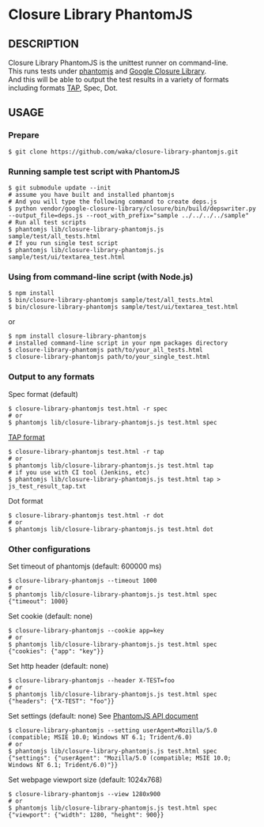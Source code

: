Closure Library PhantomJS
================================


DESCRIPTION
---------------------------------------
Closure Library PhantomJS is the unittest runner on command-line.  
This runs tests under [phantomjs](http://code.google.com/p/phantomjs/) and [Google Closure Library](http://code.google.com/closure/library/index.html).  
And this will be able to output the test results in a variety of formats including formats [TAP](http://testanything.org/), Spec, Dot.


USAGE
---------------------------------------

### Prepare

    $ git clone https://github.com/waka/closure-library-phantomjs.git

### Running sample test script with PhantomJS

    $ git submodule update --init
    # assume you have built and installed phantomjs
    # And you will type the following command to create deps.js
    $ python vendor/google-closure-library/closure/bin/build/depswriter.py --output_file=deps.js --root_with_prefix="sample ../../../../sample"
    # Run all test scripts
    $ phantomjs lib/closure-library-phantomjs.js sample/test/all_tests.html
    # If you run single test script
    $ phantomjs lib/closure-library-phantomjs.js sample/test/ui/textarea_test.html

### Using from command-line script (with Node.js)

    $ npm install
    $ bin/closure-library-phantomjs sample/test/all_tests.html
    $ bin/closure-library-phantomjs sample/test/ui/textarea_test.html

or

    $ npm install closure-library-phantomjs
    # installed command-line script in your npm packages directory
    $ closure-library-phantomjs path/to/your_all_tests.html
    $ closure-library-phantomjs path/to/your_single_test.html

### Output to any formats

Spec format (default)

    $ closure-library-phantomjs test.html -r spec
    # or
    $ phantomjs lib/closure-library-phantomjs.js test.html spec
 
[TAP format](http://en.wikipedia.org/wiki/Test_Anything_Protocol)

    $ closure-library-phantomjs test.html -r tap
    # or
    $ phantomjs lib/closure-library-phantomjs.js test.html tap
    # if you use with CI tool (Jenkins, etc)
    $ phantomjs lib/closure-library-phantomjs.js test.html tap > js_test_result_tap.txt

Dot format

    $ closure-library-phantomjs test.html -r dot
    # or
    $ phantomjs lib/closure-library-phantomjs.js test.html dot

### Other configurations

Set timeout of phantomjs (default: 600000 ms)

    $ closure-library-phantomjs --timeout 1000
    # or
    $ phantomjs lib/closure-library-phantomjs.js test.html spec {"timeout": 1000}

Set cookie (default: none)

    $ closure-library-phantomjs --cookie app=key
    # or
    $ phantomjs lib/closure-library-phantomjs.js test.html spec {"cookies": {"app": "key"}}

Set http header (default: none)

    $ closure-library-phantomjs --header X-TEST=foo
    # or
    $ phantomjs lib/closure-library-phantomjs.js test.html spec {"headers": {"X-TEST": "foo"}}

Set settings (default: none)
See [PhantomJS API document](https://github.com/ariya/phantomjs/wiki/API-Reference-WebPage#wiki-webpage-settings)

    $ closure-library-phantomjs --setting userAgent=Mozilla/5.0 (compatible; MSIE 10.0; Windows NT 6.1; Trident/6.0)
    # or
    $ phantomjs lib/closure-library-phantomjs.js test.html spec {"settings": {"userAgent": "Mozilla/5.0 (compatible; MSIE 10.0; Windows NT 6.1; Trident/6.0)"}}

Set webpage viewport size (default: 1024x768)

    $ closure-library-phantomjs --view 1280x900
    # or
    $ phantomjs lib/closure-library-phantomjs.js test.html spec {"viewport": {"width": 1280, "height": 900}}
